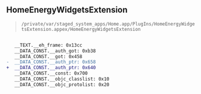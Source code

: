 ## HomeEnergyWidgetsExtension

> `/private/var/staged_system_apps/Home.app/PlugIns/HomeEnergyWidgetsExtension.appex/HomeEnergyWidgetsExtension`

```diff

   __TEXT.__eh_frame: 0x13cc
   __DATA_CONST.__auth_got: 0xb38
   __DATA_CONST.__got: 0x458
-  __DATA_CONST.__auth_ptr: 0x658
+  __DATA_CONST.__auth_ptr: 0x640
   __DATA_CONST.__const: 0x700
   __DATA_CONST.__objc_classlist: 0x10
   __DATA_CONST.__objc_protolist: 0x20

```
